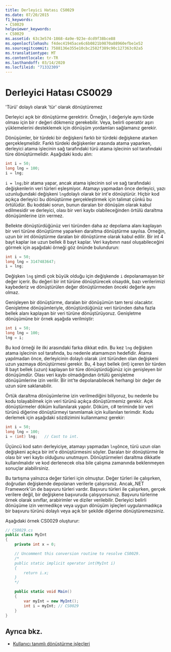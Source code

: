 ```yaml
---
title: Derleyici Hatası CS0029
ms.date: 07/20/2015
f1_keywords:
- CS0029
helpviewer_keywords:
- CS0029
ms.assetid: 63c3e574-1868-4a9e-923e-dcd9f38bce88
ms.openlocfilehash: f4dec41945ace6c6b0821b9870a88960efbe1e52
ms.sourcegitcommit: 7588136e355e10cbc2582f389c90c127363c02a5
ms.translationtype: MT
ms.contentlocale: tr-TR
ms.lasthandoff: 03/14/2020
ms.locfileid: "71332309"
---
```

# <a name="compiler-error-cs0029"></a>Derleyici Hatası CS0029

'Türü' dolaylı olarak 'tür' olarak dönüştüremez

 Derleyici açık bir dönüştürme gerektirir. Örneğin, l değeriyle aynı türde olması için bir r değeri dökmeniz gerekebilir. Veya, belirli operatör aşırı yüklemelerini desteklemek için dönüşüm yordamları sağlamanız gerekir.

 Dönüşümler, bir türdeki bir değişkeni farklı bir türdeki değişkene atarken gerçekleşmelidir. Farklı türdeki değişkenler arasında atama yaparken, derleyici atama işlecinin sağ tarafındaki türü atama işlecinin sol tarafındaki türe dönüştürmelidir. Aşağıdaki kodu alın:

```csharp
int i = 50;
long lng = 100;
i = lng;
```

 `i = lng;`bir atama yapar, ancak atama işlecinin sol ve sağ tarafındaki değişkenlerin veri türleri eşleşmiyor. Atamayı yapmadan önce derleyici, yazı uzunluğundaki değişkeni `lng`dolaylı olarak bir int'e dönüştürür. Hiçbir kod açıkça derleyici bu dönüştürme gerçekleştirmek için talimat çünkü bu örtülüdür. Bu koddaki sorun, bunun daralan bir dönüşüm olarak kabul edilmesidir ve derleyici, olası bir veri kaybı olabileceğinden örtülü daraltma dönüşümlerine izin vermez.

 Bellekte dönüştürdüğünüz veri türünden daha az depolama alanı kaplayan bir veri türüne dönüştürme yaparken daraltma dönüştürme sayılsa. Örneğin, uzun bir int dönüştürme daralan bir dönüştürme olarak kabul edilir. Bir int 4 bayt kaplar ise uzun bellek 8 bayt kaplar. Veri kaybının nasıl oluşabileceğini görmek için aşağıdaki örneği göz önünde bulundurun:

```csharp
int i = 50;
long lng = 3147483647;
i = lng;
```

 Değişken `lng` şimdi çok büyük olduğu için değişkende `i` depolanamayan bir değer içerir. Bu değeri bir int türüne dönüştürecek olsaydık, bazı verilerimizi kaybederiz ve dönüştürülen değer dönüştürmeden önceki değerle aynı olmaz.

 Genişleyen bir dönüştürme, daralan bir dönüşümün tam tersi olacaktır. Genişletme dönüşümleriyle, dönüştürdüğünüz veri türünden daha fazla bellek alanı kaplayan bir veri türüne dönüştürüyoruz. Genişletme dönüşümüne bir örnek aşağıda verilmiştir:

```csharp
int i = 50;
long lng = 100;
lng = i;
```

 Bu kod örneği ile ilki arasındaki farka dikkat edin. Bu kez `lng` değişken atama işlecinin sol tarafında, bu nedenle atamamızın hedefidir. Atama yapılmadan önce, derleyicinin dolaylı olarak `i`int türünden olan değişkeni uzun yazmaya dönüştürmesi gerekir. Bu, 4 bayt bellek (int) içeren bir türden 8 bayt bellek (uzun) kaplayan bir türe dönüştürdüğünüz için genişleyen bir dönüşümdür. Olası veri kaybı olmadığından örtülü genişletme dönüşümlerine izin verilir. Bir int'te depolanabilecek herhangi bir değer de uzun süre saklanabilir.

 Örtük daraltma dönüşümlerine izin verilmediğini biliyoruz, bu nedenle bu kodu tolayabilmek için veri türünü açıkça dönüştürmemiz gerekir. Açık dönüştürmeler döküm kullanılarak yapılır. Döküm, c# teriminde bir veri türünü diğerine dönüştürmeyi tanımlamak için kullanılan terimdir. Kodu derlemek için aşağıdaki sözdizimini kullanmamız gerekir:

```csharp
int i = 50;
long lng = 100;
i = (int) lng;   // Cast to int.
```

 Üçüncü kod satırı derleyiciye, atamayı yapmadan `lng`önce, türü uzun olan değişkeni açıkça bir int'e dönüştürmesini söyler. Daralan bir dönüştürme ile olası bir veri kaybı olduğunu unutmayın. Dönüştürmeleri daraltma dikkatle kullanılmalıdır ve kod derlenecek olsa bile çalışma zamanında beklenmeyen sonuçlar alabilirsiniz.

 Bu tartışma yalnızca değer türleri için olmuştur. Değer türleri ile çalışırken, doğrudan değişkende depolanan verilerle çalışırsınız. Ancak,.NET Framework'ün de başvuru türleri vardır. Başvuru türleri ile çalışırken, gerçek verilere değil, bir değişkene başvuruda çalışıyorsunuz. Başvuru türlerine örnek olarak sınıflar, arabirimler ve diziler verilebilir. Derleyici belirli dönüşüme izin vermedikçe veya uygun dönüşüm işleçleri uygulanmadıkça bir başvuru türünü dolaylı veya açık bir şekilde diğerine dönüştüremezsiniz.

 Aşağıdaki örnek CS0029 oluşturur:

```csharp
// CS0029.cs
public class MyInt
{
    private int x = 0;

    // Uncomment this conversion routine to resolve CS0029.
    /*
    public static implicit operator int(MyInt i)
    {
        return i.x;
    }
    */

    public static void Main()
    {
        var myInt = new MyInt();
        int i = myInt; // CS0029
    }
}
```

## <a name="see-also"></a>Ayrıca bkz.

- [Kullanıcı tanımlı dönüştürme işleçleri](../operators/user-defined-conversion-operators.md)

